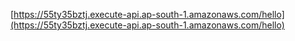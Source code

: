 [https://55ty35bztj.execute-api.ap-south-1.amazonaws.com/hello](https://55ty35bztj.execute-api.ap-south-1.amazonaws.com/hello)




